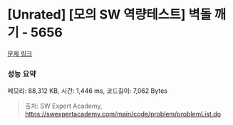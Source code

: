 # [Unrated] [모의 SW 역량테스트] 벽돌 깨기 - 5656 

[문제 링크](https://swexpertacademy.com/main/code/problem/problemDetail.do?contestProbId=AWXRQm6qfL0DFAUo) 

### 성능 요약

메모리: 88,312 KB, 시간: 1,446 ms, 코드길이: 7,062 Bytes



> 출처: SW Expert Academy, https://swexpertacademy.com/main/code/problem/problemList.do
